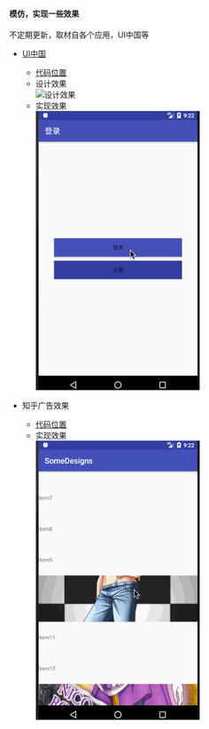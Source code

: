 #### 模仿，实现一些效果
不定期更新，取材自各个应用，UI中国等

* [UI中国](http://www.ui.cn/detail/284236.html)
    *  [代码位置](app/src/main/java/com/zzc/somedesigns/loginandperson)
    * 设计效果  
    ![设计效果](gif/login_design.gif)
    * 实现效果  
    ![实现效果](gif/login_impl.gif)

* 知乎广告效果
    * [代码位置](app/src/main/java/com/zzc/somedesigns/zhihuad)
    * 实现效果  
    ![实现效果](gif/ad_impl.gif)
